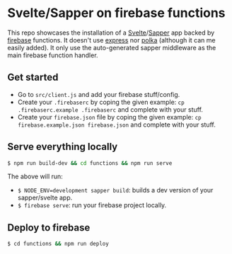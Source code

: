 # Svelte/Sapper on firebase functions

This repo showcases the installation of a [Svelte]/[Sapper] app backed by
[firebase] functions. It doesn't use [express] nor [polka] (although it can me
easily added). It only use the auto-generated sapper middleware as the main
firebase function handler.

[svelte]: https://svelte.dev/
[sapper]: https://sapper.svelte.dev/
[firebase]: https://firebase.google.com/
[express]: https://expressjs.com/
[polka]: https://github.com/lukeed/polka

## Get started

- Go to `src/client.js` and add your firebase stuff/config.
- Create your `.firebaserc` by coping the given example:
  `cp .firebaserc.example .firebaserc` and complete with your stuff.
- Create your `firebase.json` file by coping the given example:
  `cp firebase.example.json firebase.json` and complete with your stuff.

## Serve everything locally

```sh
$ npm run build-dev && cd functions && npm run serve
```

The above will run:

- `$ NODE_ENV=development sapper build`: builds a dev version of your
  sapper/svelte app.
- `$ firebase serve`: run your firebase project locally.

## Deploy to firebase

```sh
$ cd functions && npm run deploy
```
